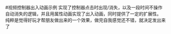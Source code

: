#视频控制器出入动画示例
实现了控制器点击时出现/消失，以及一段时间不操作自动消失的逻辑，并且用属性动画实现了出入动画，同时提供了一定的扩展性。
纯粹是觉得好玩才帮朋友做出来的一个效果，做完自我感觉还不错，就决定发出来了


